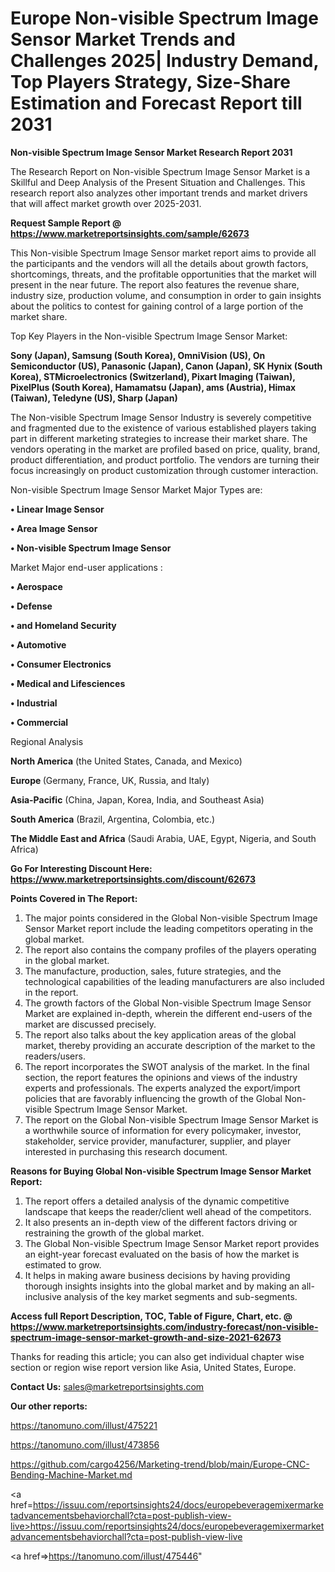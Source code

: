 # Europe Non-visible Spectrum Image Sensor Market Trends and Challenges 2025| Industry Demand, Top Players Strategy, Size-Share Estimation and Forecast Report till 2031

<strong>Non-visible Spectrum Image Sensor Market Research Report 2031</strong>

The Research Report on Non-visible Spectrum Image Sensor Market is a Skillful and Deep Analysis of the Present Situation and Challenges. This research report also analyzes other important trends and market drivers that will affect market growth over 2025-2031.

<strong>Request Sample Report @ <a href=https://www.marketreportsinsights.com/sample/62673>https://www.marketreportsinsights.com/sample/62673</a></strong>

This Non-visible Spectrum Image Sensor market report aims to provide all the participants and the vendors will all the details about growth factors, shortcomings, threats, and the profitable opportunities that the market will present in the near future. The report also features the revenue share, industry size, production volume, and consumption in order to gain insights about the politics to contest for gaining control of a large portion of the market share.

Top Key Players in the Non-visible Spectrum Image Sensor Market:

<strong>Sony (Japan), Samsung (South Korea), OmniVision (US), On Semiconductor (US), Panasonic (Japan), Canon (Japan), SK Hynix (South Korea), STMicroelectronics (Switzerland), Pixart Imaging (Taiwan), PixelPlus (South Korea), Hamamatsu (Japan), ams (Austria), Himax (Taiwan), Teledyne (US), Sharp (Japan)</strong>

The Non-visible Spectrum Image Sensor Industry is severely competitive and fragmented due to the existence of various established players taking part in different marketing strategies to increase their market share. The vendors operating in the market are profiled based on price, quality, brand, product differentiation, and product portfolio. The vendors are turning their focus increasingly on product customization through customer interaction.

Non-visible Spectrum Image Sensor Market Major Types are:

<strong>• Linear Image Sensor

• Area Image Sensor

• Non-visible Spectrum Image Sensor</strong>

Market Major end-user applications :

<strong>• Aerospace

• Defense

• and Homeland Security

• Automotive

• Consumer Electronics

• Medical and Lifesciences

• Industrial

• Commercial</strong>

Regional Analysis

</u><strong><b>North America</b></strong> (the United States, Canada, and Mexico)

<strong><b>Europe </b></strong>(Germany, France, UK, Russia, and Italy)

<strong><b>Asia-Pacific</b></strong> (China, Japan, Korea, India, and Southeast Asia)

<strong><b>South America</b></strong> (Brazil, Argentina, Colombia, etc.)

<strong><b>The Middle East and Africa</b></strong> (Saudi Arabia, UAE, Egypt, Nigeria, and South Africa)

<strong>Go For Interesting Discount Here: <a href=https://www.marketreportsinsights.com/discount/62673>https://www.marketreportsinsights.com/discount/62673</a></strong>

<strong>Points Covered in The Report:</strong>
<ol>
  <li>The major points considered in the Global Non-visible Spectrum Image Sensor Market report include the leading competitors operating in the global market.</li>
  <li>The report also contains the company profiles of the players operating in the global market.</li>
  <li>The manufacture, production, sales, future strategies, and the technological capabilities of the leading manufacturers are also included in the report.</li>
  <li>The growth factors of the Global Non-visible Spectrum Image Sensor Market are explained in-depth, wherein the different end-users of the market are discussed precisely.</li>
  <li>The report also talks about the key application areas of the global market, thereby providing an accurate description of the market to the readers/users.</li>
  <li>The report incorporates the SWOT analysis of the market. In the final section, the report features the opinions and views of the industry experts and professionals. The experts analyzed the export/import policies that are favorably influencing the growth of the Global Non-visible Spectrum Image Sensor Market.</li>
  <li>The report on the Global Non-visible Spectrum Image Sensor Market is a worthwhile source of information for every policymaker, investor, stakeholder, service provider, manufacturer, supplier, and player interested in purchasing this research document.</li>
</ol>
<strong>Reasons for Buying Global Non-visible Spectrum Image Sensor Market Report:</strong>

<ol>
  <li>The report offers a detailed analysis of the dynamic competitive landscape that keeps the reader/client well ahead of the competitors.</li>
  <li>It also presents an in-depth view of the different factors driving or restraining the growth of the global market.</li>
  <li>The Global Non-visible Spectrum Image Sensor Market report provides an eight-year forecast evaluated on the basis of how the market is estimated to grow.</li>
  <li>It helps in making aware business decisions by having providing thorough insights insights into the global market and by making an all-inclusive analysis of the key market segments and sub-segments.</li>
</ol>
<strong>Access full Report Description, TOC, Table of Figure, Chart, etc. @ <a href=https://www.marketreportsinsights.com/industry-forecast/non-visible-spectrum-image-sensor-market-growth-and-size-2021-62673>https://www.marketreportsinsights.com/industry-forecast/non-visible-spectrum-image-sensor-market-growth-and-size-2021-62673</a></strong>


Thanks for reading this article; you can also get individual chapter wise section or region wise report version like Asia, United States, Europe.

<strong>Contact Us:</strong>
sales@marketreportsinsights.com

<strong>Our other reports:</strong>

<a href=https://tanomuno.com/illust/475221>https://tanomuno.com/illust/475221</a>

<a href=https://tanomuno.com/illust/473856>https://tanomuno.com/illust/473856</a>

<a href=https://github.com/cargo4256/Marketing-trend/blob/main/Europe-CNC-Bending-Machine-Market.md>https://github.com/cargo4256/Marketing-trend/blob/main/Europe-CNC-Bending-Machine-Market.md</a>

<a href=https://issuu.com/reportsinsights24/docs/europebeveragemixermarketadvancementsbehaviorchall?cta=post-publish-view-live>https://issuu.com/reportsinsights24/docs/europebeveragemixermarketadvancementsbehaviorchall?cta=post-publish-view-live</a>

<a href=>https://tanomuno.com/illust/475446</a>"
